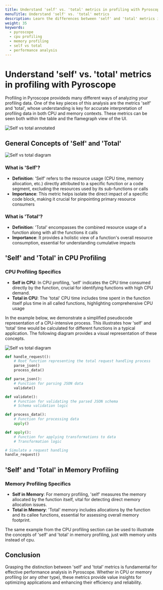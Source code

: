 ```yaml
---
title: Understand 'self' vs. 'total' metrics in profiling with Pyroscope
menuTitle: Understand 'self' vs. 'total' metrics
description: Learn the differences between 'self' and 'total' metrics in profiling and their specific applications in CPU and Memory profiling with Pyroscope
weight: 35
keywords:
  - pyroscope
  - cpu profiling
  - memory profiling
  - self vs total
  - performance analysis
---
```


# Understand 'self' vs. 'total' metrics in profiling with Pyroscope

Profiling in Pyroscope provideds many different ways of analyzing your profiling data. One of the key pieces of this analysis are the metrics 'self' and 'total', whose understanding is key for accurate interpretation of profiling data in both CPU and memory contexts. These metrics can be seen both within the table and the flamegraph view of the UI.

![Self vs total annotated](https://grafana.com/media/docs/pyroscope/self_vs_total_annotated.png)

## General Concepts of 'Self' and 'Total'

![Self vs total diagram](https://grafana.com/media/docs/pyroscope/self_vs_total_explainer_diagram.png)

### What is 'Self'?

- **Definition**: 'Self' refers to the resource usage (CPU time, memory allocation, etc.) directly attributed to a specific function or a code segment, excluding the resources used by its sub-functions or calls
- **Importance**: This metric helps isolate the direct impact of a specific code block, making it crucial for pinpointing primary resource consumers

### What is 'Total'?

- **Definition**: 'Total' encompasses the combined resource usage of a function along with all the functions it calls
- **Importance**: It provides a holistic view of a function's overall resource consumption, essential for understanding cumulative impacts

## 'Self' and 'Total' in CPU Profiling

### CPU Profiling Specifics

- **Self in CPU**: In CPU profiling, 'self' indicates the CPU time consumed directly by the function, crucial for identifying functions with high CPU demand.
- **Total in CPU**: The 'total' CPU time includes time spent in the function itself plus time in all called functions, highlighting comprehensive CPU usage

In the example below, we demonstrate a simplified pseudocode representation of a CPU-intensive process. This illustrates how 'self' and 'total' time would be calculated for different functions in a typical application. The following diagram provides a visual representation of these concepts.

![Self vs total diagram](https://grafana.com/media/docs/pyroscope/self_vs_total_explainer_diagram.png)

```python
def handle_request():
    # Root function representing the total request handling process
    parse_json()
    process_data()

def parse_json():
    # Function for parsing JSON data
    validate()

def validate():
    # Function for validating the parsed JSON schema
    # Schema validation logic

def process_data():
    # Function for processing data
    apply()

def apply():
    # Function for applying transformations to data
    # Transformation logic

# Simulate a request handling
handle_request()
```

## 'Self' and 'Total' in Memory Profiling

### Memory Profiling Specifics

- **Self in Memory**: For memory profiling, 'self' measures the memory allocated by the function itself, vital for detecting direct memory allocation issues.
- **Total in Memory**: 'Total' memory includes allocations by the function and its callee functions, essential for assessing overall memory footprint.

The same example from the CPU profiling section can be used to illustrate the concepts of 'self' and 'total' in memory profiling, just with memory units instead of cpu. 

## Conclusion

Grasping the distinction between 'self' and 'total' metrics is fundamental for effective performance analysis in Pyroscope. Whether in CPU or memory profiling (or any other type), these metrics provide value insights for optimizing applications and enhancing their efficiency and reliability.
